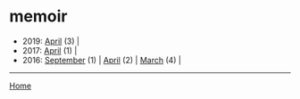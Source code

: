 # memoir

  * 2019: 
      [April](./memoir-2019-04.md) (3) | 
  * 2017: 
      [April](./memoir-2017-04.md) (1) | 
  * 2016: 
      [September](./memoir-2016-09.md) (1) | 
      [April](./memoir-2016-04.md) (2) | 
      [March](./memoir-2016-03.md) (4) | 

----

[Home](../)
